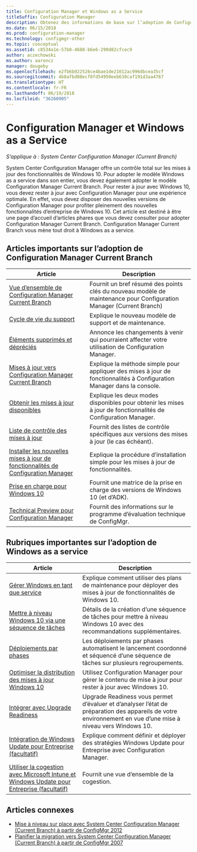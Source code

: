 ```yaml
---
title: Configuration Manager et Windows as a Service
titleSuffix: Configuration Manager
description: Obtenez des informations de base sur l’adoption de Configuration Manager Current Branch pour la prise en charge de Windows as a service.
ms.date: 06/15/2018
ms.prod: configuration-manager
ms.technology: configmgr-other
ms.topic: conceptual
ms.assetid: c8534a1e-57b8-4688-b6e6-299d82cfcec9
author: aczechowski
ms.author: aaroncz
manager: dougeby
ms.openlocfilehash: e2fb6b022526ce4bae1de21012ac996dbcea35cf
ms.sourcegitcommit: 4b8afbd08ecf8fd54950eeb630caf191d3aa4767
ms.translationtype: HT
ms.contentlocale: fr-FR
ms.lasthandoff: 06/19/2018
ms.locfileid: "36260905"
---
```

# <a name="configuration-manager-and-windows-as-a-service"></a>Configuration Manager et Windows as a Service

*S’applique à : System Center Configuration Manager (Current Branch)*

System Center Configuration Manager offre un contrôle total sur les mises à jour des fonctionnalités de Windows 10. Pour adopter le modèle Windows as a service dans son entier, vous devez également adopter le modèle Configuration Manager Current Branch. Pour rester à jour avec Windows 10, vous devez rester à jour avec Configuration Manager pour une expérience optimale. En effet, vous devez disposer des nouvelles versions de Configuration Manager pour profiter pleinement des nouvelles fonctionnalités d’entreprise de Windows 10. Cet article est destiné à être une page d’accueil d’articles phares que vous devez consulter pour adopter Configuration Manager Current Branch. Configuration Manager Current Branch vous mène tout droit à Windows as a service.

## <a name="key-articles-about-adopting-configuration-manager-current-branch"></a>Articles importants sur l’adoption de Configuration Manager Current Branch

| Article        | Description          | 
| ------------- |-------------|
|[Vue d’ensemble de Configuration Manager Current Branch](/sccm/core/plan-design/changes/whats-new-incremental-versions)|Fournit un bref résumé des points clés du nouveau modèle de maintenance pour Configuration Manager (Current Branch)|
|[Cycle de vie du support](/sccm/core/servers/manage/current-branch-versions-supported)|Explique le nouveau modèle de support et de maintenance.|
|[Éléments supprimés et dépréciés](/sccm//core/plan-design/changes/deprecated/removed-and-deprecated)|Annonce les changements à venir qui pourraient affecter votre utilisation de Configuration Manager.|
|[Mises à jour vers Configuration Manager Current Branch](/sccm/core/servers/manage/updates)|Explique la méthode simple pour appliquer des mises à jour de fonctionnalités à Configuration Manager dans la console.|
|[Obtenir les mises à jour disponibles](/sccm/core/servers/manage/install-in-console-updates#get-available-updates)|Explique les deux modes disponibles pour obtenir les mises à jour de fonctionnalités de Configuration Manager.|
|[Liste de contrôle des mises à jour](/sccm/core/servers/manage/install-in-console-updates#bkmk_beforeinstall)|Fournit des listes de contrôle spécifiques aux versions des mises à jour (le cas échéant).| 
|[Installer les nouvelles mises à jour de fonctionnalités de Configuration Manager](/sccm/core/servers/manage/install-in-console-updates#bkmk_install)|Explique la procédure d’installation simple pour les mises à jour de fonctionnalités.|
|[Prise en charge pour Windows 10](/sccm/core/plan-design/configs/support-for-windows-10)|Fournit une matrice de la prise en charge des versions de Windows 10 (et d’ADK).|
|[Technical Preview pour Configuration Manager](/sccm/core/get-started/technical-preview)|Fournit des informations sur le programme d’évaluation technique de ConfigMgr.|


## <a name="key-articles-about-adopting-windows-as-a-service"></a>Rubriques importantes sur l’adoption de Windows as a service
| Article        | Description          | 
| ------------- |-------------|
|[Gérer Windows en tant que service](/sccm/osd/deploy-use/manage-windows-as-a-service)|Explique comment utiliser des plans de maintenance pour déployer des mises à jour de fonctionnalités de Windows 10.|
|[Mettre à niveau Windows 10 via une séquence de tâches](/sccm/osd/deploy-use/create-a-task-sequence-to-upgrade-an-operating-system)|Détails de la création d’une séquence de tâches pour mettre à niveau Windows 10 avec des recommandations supplémentaires.|
|[Déploiements par phases](/sccm/osd/deploy-use/create-phased-deployment-for-task-sequence)|Les déploiements par phases automatisent le lancement coordonné et séquencé d’une séquence de tâches sur plusieurs regroupements.|  
|[Optimiser la distribution des mises à jour Windows 10](/sccm/sum/deploy-use/optimize-windows-10-update-delivery)|Utilisez Configuration Manager pour gérer le contenu de mise à jour pour rester à jour avec Windows 10.|
|[Intégrer avec Upgrade Readiness](/sccm/core/clients/manage/upgrade/upgrade-analytics)|Upgrade Readiness vous permet d’évaluer et d’analyser l’état de préparation des appareils de votre environnement en vue d’une mise à niveau vers Windows 10.| 
|[Intégration de Windows Update pour Entreprise (facultatif)](/sccm/sum/deploy-use/integrate-windows-update-for-business-windows-10)|Explique comment définir et déployer des stratégies Windows Update pour Entreprise avec Configuration Manager.|
|[Utiliser la cogestion avec Microsoft Intune et Windows Update pour Entreprise (facultatif)](/sccm/core/clients/manage/co-management-overview)|Fournit une vue d’ensemble de la cogestion.| 


## <a name="related-articles"></a>Articles connexes

- [Mise à niveau sur place avec System Center Configuration Manager (Current Branch) à partir de ConfigMgr 2012](/sccm/core/servers/deploy/install/upgrade-to-configuration-manager)
- [Planifier la migration vers System Center Configuration Manager (Current Branch) à partir de ConfigMgr 2007](/sccm/core/migration/planning-for-migration)